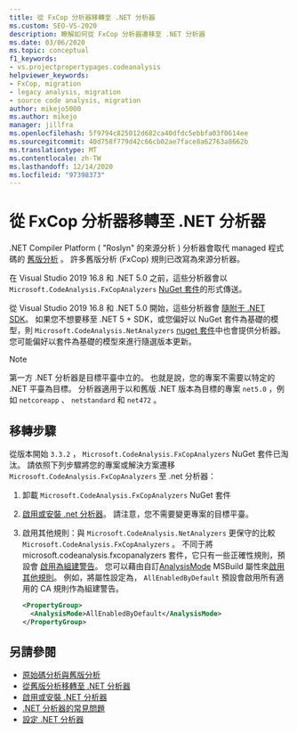 ```yaml
---
title: 從 FxCop 分析器移轉至 .NET 分析器
ms.custom: SEO-VS-2020
description: 瞭解如何從 FxCop 分析器遷移至 .NET 分析器
ms.date: 03/06/2020
ms.topic: conceptual
f1_keywords:
- vs.projectpropertypages.codeanalysis
helpviewer_keywords:
- FxCop, migration
- legacy analysis, migration
- source code analysis, migration
author: mikejo5000
ms.author: mikejo
manager: jillfra
ms.openlocfilehash: 5f9794c825012d682ca40dfdc5ebbfa03f0614ee
ms.sourcegitcommit: 40d758f779d42c66cb02ae7face8a62763a8662b
ms.translationtype: MT
ms.contentlocale: zh-TW
ms.lasthandoff: 12/14/2020
ms.locfileid: "97398373"
---
```

# <a name="migrate-from-fxcop-analyzers-to-net-analyzers"></a>從 FxCop 分析器移轉至 .NET 分析器

.NET Compiler Platform ( "Roslyn" 的來源分析 ) 分析器會取代 managed 程式碼的 [舊版分析](code-analysis-for-managed-code-overview.md) 。 許多舊版分析 (FxCop) 規則已改寫為來源分析器。

在 Visual Studio 2019 16.8 和 .NET 5.0 之前，這些分析器會以 `Microsoft.CodeAnalysis.FxCopAnalyzers` [NuGet 套件](https://www.nuget.org/packages/Microsoft.CodeAnalysis.FxCopAnalyzers)的形式傳送。

從 Visual Studio 2019 16.8 和 .NET 5.0 開始，這些分析器會 [隨附于 .NET SDK](/dotnet/fundamentals/code-analysis/overview)。 如果您不想要移至 .NET 5 + SDK，或您偏好以 NuGet 套件為基礎的模型，則 `Microsoft.CodeAnalysis.NetAnalyzers` [nuget 套件](https://www.nuget.org/packages/Microsoft.CodeAnalysis.NetAnalyzers)中也會提供分析器。 您可能偏好以套件為基礎的模型來進行隨選版本更新。

> [!NOTE]
> 第一方 .NET 分析器是目標平臺中立的。 也就是說，您的專案不需要以特定的 .NET 平臺為目標。 分析器適用于以和舊版 .NET 版本為目標的專案 `net5.0` ，例如 `netcoreapp` 、 `netstandard` 和 `net472` 。

## <a name="migration-steps"></a>移轉步驟

從版本開始 `3.3.2` ， `Microsoft.CodeAnalysis.FxCopAnalyzers` NuGet 套件已淘汰。 請依照下列步驟將您的專案或解決方案遷移 `Microsoft.CodeAnalysis.FxCopAnalyzers` 至 .net 分析器：

1. 卸載 `Microsoft.CodeAnalysis.FxCopAnalyzers` NuGet 套件

2. [啟用或安裝 .net 分析器](install-net-analyzers.md)。 請注意，您不需要變更專案的目標平臺。

3. 啟用其他規則：與 `Microsoft.CodeAnalysis.NetAnalyzers` 更保守的比較 `Microsoft.CodeAnalysis.FxCopAnalyzers` 。 不同于將 microsoft.codeanalysis.fxcopanalyzers 套件，它只有一些正確性規則，預設會 [啟用為組建警告](/dotnet/fundamentals/code-analysis/overview#enabled-rules)。 您可以藉由自訂[AnalysisMode](/dotnet/core/project-sdk/msbuild-props#analysismode) MSBuild 屬性來[啟用其他規則](/dotnet/fundamentals/code-analysis/overview#enable-additional-rules)。 例如，將屬性設定為， `AllEnabledByDefault` 預設會啟用所有適用的 CA 規則作為組建警告。

   ```xml
   <PropertyGroup>
     <AnalysisMode>AllEnabledByDefault</AnalysisMode>
   </PropertyGroup>
   ```

## <a name="see-also"></a>另請參閱

- [原始碼分析與舊版分析](net-analyzers-faq.md#whats-the-difference-between-legacy-fxcop-and-net-analyzers)
- [從舊版分析移轉至 .NET 分析器](migrate-from-legacy-analysis-to-net-analyzers.md)
- [啟用或安裝 .NET 分析器](install-net-analyzers.md)
- [.NET 分析器的常見問題](net-analyzers-faq.md)
- [設定 .NET 分析器](/dotnet/fundamentals/code-analysis/code-quality-rule-options)
